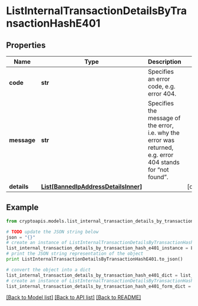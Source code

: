 # ListInternalTransactionDetailsByTransactionHashE401


## Properties
Name | Type | Description | Notes
------------ | ------------- | ------------- | -------------
**code** | **str** | Specifies an error code, e.g. error 404. | 
**message** | **str** | Specifies the message of the error, i.e. why the error was returned, e.g. error 404 stands for “not found”. | 
**details** | [**List[BannedIpAddressDetailsInner]**](BannedIpAddressDetailsInner.md) |  | [optional] 

## Example

```python
from cryptoapis.models.list_internal_transaction_details_by_transaction_hash_e401 import ListInternalTransactionDetailsByTransactionHashE401

# TODO update the JSON string below
json = "{}"
# create an instance of ListInternalTransactionDetailsByTransactionHashE401 from a JSON string
list_internal_transaction_details_by_transaction_hash_e401_instance = ListInternalTransactionDetailsByTransactionHashE401.from_json(json)
# print the JSON string representation of the object
print ListInternalTransactionDetailsByTransactionHashE401.to_json()

# convert the object into a dict
list_internal_transaction_details_by_transaction_hash_e401_dict = list_internal_transaction_details_by_transaction_hash_e401_instance.to_dict()
# create an instance of ListInternalTransactionDetailsByTransactionHashE401 from a dict
list_internal_transaction_details_by_transaction_hash_e401_form_dict = list_internal_transaction_details_by_transaction_hash_e401.from_dict(list_internal_transaction_details_by_transaction_hash_e401_dict)
```
[[Back to Model list]](../README.md#documentation-for-models) [[Back to API list]](../README.md#documentation-for-api-endpoints) [[Back to README]](../README.md)


